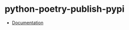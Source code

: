 # python-poetry-publish-pypi

- [Documentation](https://github.com/bakdata/ci-templates/tree/main/docs/actions/python-poetry-publish-pypi)
